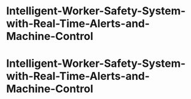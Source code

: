 # Intelligent-Worker-Safety-System-with-Real-Time-Alerts-and-Machine-Control
# Intelligent-Worker-Safety-System-with-Real-Time-Alerts-and-Machine-Control
